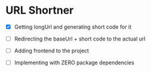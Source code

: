 # URL Shortner
- [x] Getting longUrl and generating short code for it
- [ ] Redirecting the baseUrl + short code to the actual url
- [ ] Adding frontend to the project
- [ ] Implementing with ZERO package dependencies

